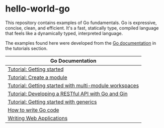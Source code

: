 # hello-world-go

This repository contains examples of Go fundamentals. Go is expressive, concise, clean, and efficient. It's a fast, statically type, compiled language that feels like a dynamically typed, interpreted language.

The examples found here were developed from the [Go documentation](https://go.dev/doc/) in the tutorials section.

| Go Documentation                                             |
| ------------------------------------------------------------ |
| [Tutorial: Getting started](https://go.dev/doc/tutorial/getting-started) |
| [Tutorial: Create a module](https://go.dev/doc/tutorial/create-module)                                                             |
| [Tutorial: Getting started with multi-module workspaces](https://go.dev/doc/tutorial/workspaces) |
| [Tutorial: Developing a RESTful API with Go and Gin](https://go.dev/doc/tutorial/web-service-gin) |
| [Tutorial: Getting started with generics](https://go.dev/doc/tutorial/generics) |
| [How to write Go code](https://go.dev/doc/code) |
| [Writing Web Applications](https://go.dev/doc/articles/wiki/) |
